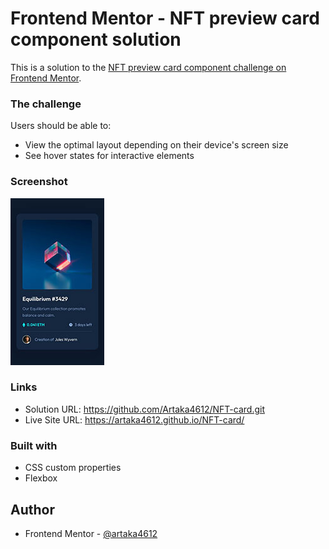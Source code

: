 # Frontend Mentor - NFT preview card component solution

This is a solution to the [NFT preview card component challenge on Frontend Mentor](https://www.frontendmentor.io/challenges/nft-preview-card-component-SbdUL_w0U).

### The challenge

Users should be able to:

- View the optimal layout depending on their device's screen size
- See hover states for interactive elements

### Screenshot

![NFT card](images/mobile-model.jpg)

### Links

- Solution URL: https://github.com/Artaka4612/NFT-card.git
- Live Site URL: https://artaka4612.github.io/NFT-card/

### Built with

- CSS custom properties
- Flexbox

## Author

- Frontend Mentor - [@artaka4612](https://www.frontendmentor.io/profile/Artaka4612)
